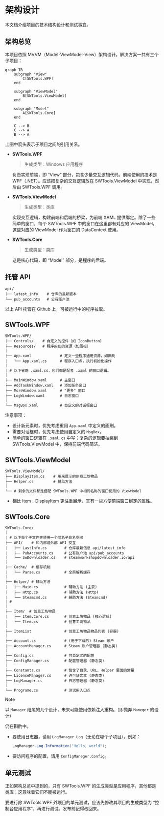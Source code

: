 # 架构设计

本文档介绍项目的技术结构设计和测试事宜。

## 架构总览

本项目依照 MVVM（Model-ViewModel-View）架构设计。解决方案一共有三个子项目：

```mermaid
graph TB
    subgraph "View"
        C[SWTools.WPF]
    end
    
    subgraph "ViewModel" 
        B[SWTools.ViewModel]
    end
    
    subgraph "Model"
        A[SWTools.Core]
    end
    
    C --> B
    C --> A
    B --> A
```

上图中箭头表示子项目之间的引用关系。

- **SWTools.WPF**

  > 生成类型：Windows 应用程序

  负责实现前端，即 “View” 部分，包含少量交互逻辑代码。前端使用的技术是 WPF（.NET）。应该把复杂的交互逻辑放在 SWTools.ViewModel 中实现，然后由 SWTools.WPF 调用。

- **SWTools.ViewModel**

  > 生成类型：类库

  实现交互逻辑，构建前端和后端的桥梁，为前端 XAML 提供绑定。除了一些简单的窗口，每个 SWTools.WPF 中的窗口在这里都有对应的 ViewModel。这些对应的 ViewModel 作为窗口的 DataContext 使用。


- **SWTools.Core** 

  > 生成类型：类库

  这是核心代码，即 “Model” 部分，是程序的后端。

## 托管 API

```
api/
├── latest_info    # 仓库的最新版本
└── pub_accounts   # 公有账户池
```

以上 API 托管在 Github 上，可被运行中的程序拉取。

## SWTools.WPF

```
SWTools.WPF/
├── Controls/    # 自定义的控件（如 IconButton）
├── Resources/   # 程序用到的资源（如图标）
|
├── App.xaml             # 定义一些程序通用资源，如画刷
|   └── App.xaml.cs      # 程序入口点，执行初始化操作
|
| # 以下省略 .xaml.cs，它们都是配套 .xaml 的窗口逻辑。
|
├── MainWindow.xaml      # 主窗口
├── AddTaskWindow.xaml   # 添加任务窗口
├── MoreWindow.xaml      # "更多" 窗口
├── LogWindow.xaml       # 日志窗口
|
└── MsgBox.xaml          # 自定义的对话框窗口
```

注意事项：

- 设计新元素时，优先考虑重用 `App.xaml` 中定义的画刷。
- 需要对话框时，优先考虑使用自定义的 `MsgBox`。
- 简单的窗口逻辑在 `.xaml.cs` 中写；复杂的逻辑要抽离到 SWTools.ViewModel 中，保持前端代码简洁。

## SWTools.ViewModel

```
SWTools.ViewModel/
├── DisplayItem.cs    # 用来展示的创意工坊物品
├── Helper.cs         # 辅助方法
|
└── # 剩余的文件都是搭配 SWTools.WPF 中相同名称的窗口使用的 ViewModel
```

- 相比 Item，DisplayItem 更注重展示，其有一些方便前端窗口绑定的属性。

## SWTools.Core

```
SWTools.Core/
|
| # 以下每个子文件夹使用一个同名子命名空间
├── API/    # 和内部或外部 API 交互
|   ├── LastInfo.cs        # 仓库最新信息 api/latest_info
|   ├── PubAccounts.cs     # 公有账户池 api/pub_accounts
|   └── SwDownloader.cs    # steamworkshopdownloader.io/api
|
├── Cache/  # 缓存机制
|   └── Parse.cs           # 全局解析缓存
|
├── Helper/ # 辅助方法
|   ├── Main.cs            # 辅助方法 (主要)
|   ├── Http.cs            # 辅助方法 (Http)
|   └── Steamcmd.cs        # 辅助方法 (Steamcmd)
| #
|
├── Item/  # 创意工坊物品
|   ├── Item.Core.cs       # 创意工坊物品 (核心逻辑)
|   └── Item.cs            # 创意工坊物品
|
├── ItemList               # 创意工坊物品物品列表 (容器)
|
├── Account.cs             # (用于下载的) Steam 账户
├── AccountManager.cs      # Steam 账户管理器 (静态类)
|
├── Config.cs              # 可自定义的配置
├── ConfigManager.cs       # 配置管理器 (静态类)
|
├── Constants.cs           # 包含了目录、URL、Helper 里面的常量
├── LicenseManager.cs      # 许可证文本 (静态类)
├── LogManager.cs          # 日志管理器 (静态类)
|
└── Programe.cs            # 测试用入口点
```
> [!NOTE]
>
> 以 `Manager` 结尾的几个设计，未来可能使用依赖注入重构。（即抛弃 `Maneger` 的设计）
>
> 仍在斟酌中。


- 要使用日志器，请用 `LogManager.Log`（无论在哪个子项目）。例如：

  ```csharp
  LogManager.Log.Information("Hello, world");
  ```

- 要访问程序的配置，请用 `ConfigManeger.Config`。

## 单元测试

正如架构总览中提到的，只有 SWTools.WPF 的生成类型是应用程序，其他都是类库；这意味着它们不能被运行。

要进行除 SWTools.WPF 外项目的单元测试，应该先修改其项目的生成类型为 “控制台应用程序”，再进行测试。发布前记得改回来。
